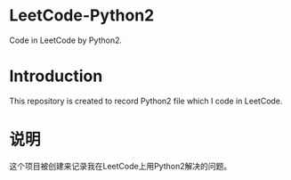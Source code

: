 # LeetCode-Python2
Code in LeetCode by Python2.

Introduction
============
This repository is created to record Python2 file which I code in LeetCode.


说明
===
这个项目被创建来记录我在LeetCode上用Python2解决的问题。
